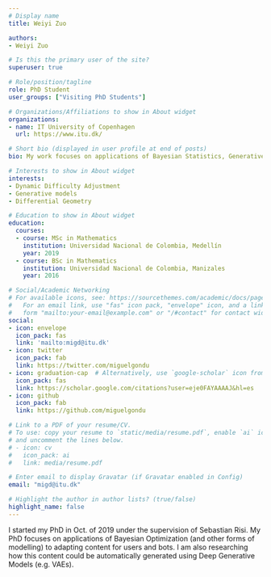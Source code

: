 ```yaml
---
# Display name
title: Weiyi Zuo

authors:
- Weiyi Zuo

# Is this the primary user of the site?
superuser: true

# Role/position/tagline
role: PhD Student
user_groups: ["Visiting PhD Students"]

# Organizations/Affiliations to show in About widget
organizations:
- name: IT University of Copenhagen
  url: https://www.itu.dk/

# Short bio (displayed in user profile at end of posts)
bio: My work focuses on applications of Bayesian Statistics, Generative Modelling and Differential Geometry.

# Interests to show in About widget
interests:
- Dynamic Difficulty Adjustment
- Generative models
- Differential Geometry

# Education to show in About widget
education:
  courses:
  - course: MSc in Mathematics
    institution: Universidad Nacional de Colombia, Medellín
    year: 2019
  - course: BSc in Mathematics
    institution: Universidad Nacional de Colombia, Manizales
    year: 2016

# Social/Academic Networking
# For available icons, see: https://sourcethemes.com/academic/docs/page-builder/#icons
#   For an email link, use "fas" icon pack, "envelope" icon, and a link in the
#   form "mailto:your-email@example.com" or "/#contact" for contact widget.
social:
- icon: envelope
  icon_pack: fas
  link: 'mailto:migd@itu.dk'
- icon: twitter
  icon_pack: fab
  link: https://twitter.com/miguelgondu
- icon: graduation-cap  # Alternatively, use `google-scholar` icon from `ai` icon pack
  icon_pack: fas
  link: https://scholar.google.com/citations?user=eje0FAYAAAAJ&hl=es
- icon: github
  icon_pack: fab
  link: https://github.com/miguelgondu

# Link to a PDF of your resume/CV.
# To use: copy your resume to `static/media/resume.pdf`, enable `ai` icons in `params.toml`, 
# and uncomment the lines below.
# - icon: cv
#   icon_pack: ai
#   link: media/resume.pdf

# Enter email to display Gravatar (if Gravatar enabled in Config)
email: "migd@itu.dk"

# Highlight the author in author lists? (true/false)
highlight_name: false
---
```


I started my PhD in Oct. of 2019 under the supervision of Sebastian Risi. My PhD focuses on applications of Bayesian Optimization (and other forms of modelling) to adapting content for users and bots. I am also researching how this content could be automatically generated using Deep Generative Models (e.g. VAEs).
